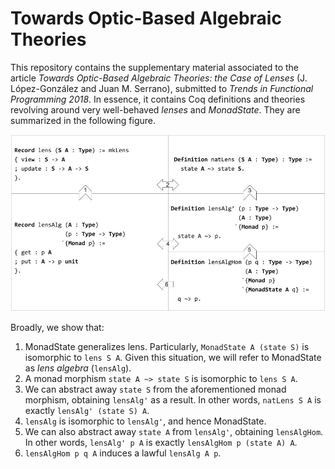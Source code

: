 # Towards Optic-Based Algebraic Theories

This repository contains the supplementary material associated to the article *Towards Optic-Based Algebraic Theories: the Case of Lenses* (J. López-González and Juan M. Serrano), submitted to *Trends in Functional Programming 2018*. In essence, it contains Coq definitions and theories revolving around very well-behaved *lenses* and *MonadState*. They are summarized in the following figure.

![alt text](figure.jpg)

Broadly, we show that:
1. MonadState generalizes lens. Particularly, `MonadState A (state S)` is isomorphic to `lens S A`. Given this situation, we will refer to MonadState as *lens algebra* (`lensAlg`).
2. A monad morphism `state A ~> state S` is isomorphic to `lens S A`.
3. We can abstract away `state S` from the aforementioned monad morphism, obtaining `lensAlg'` as a result. In other words, `natLens S A` is exactly `lensAlg' (state S) A`.
4. `lensAlg` is isomorphic to `lensAlg'`, and hence MonadState.
5. We can also abstract away `state A` from `lensAlg'`, obtaining `lensAlgHom`. In other words, `lensAlg' p A` is exactly `lensAlgHom p (state A) A`.
6. `lensAlgHom p q A` induces a lawful `lensAlg A p`.
